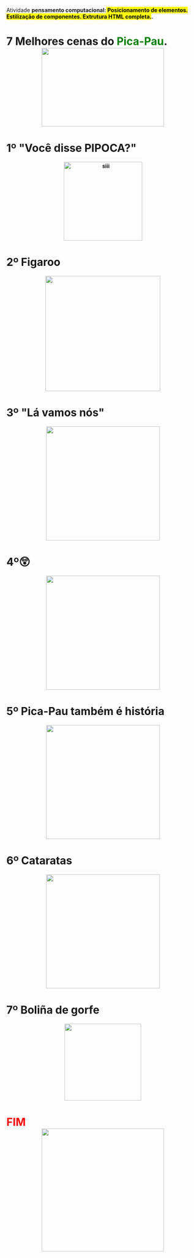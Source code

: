 <!DOCTYPE html>
<html lang="pt-BR">
<head>
    <meta charset="UTF-8">
    <meta http-equiv="X-UA-Compatible" content="IE=edge">
    <meta name="viewport" content="width=device-width, initial-scale=1.0">
    <title>Document</title>
</head>
<body>
   <p>Atividade <b>pensamento computacional:<mark>    Posicionamento de elementos.
    Estilização de componentes.
    Extrutura HTML completa.</mark>.</p> </h1> 
     <p><h1>7 Melhores cenas do <font color="green">Pica-Pau</font>. 
  <center> <div class="container">
    <img src="https://media3.giphy.com/media/hPRTKWNX5DV0o58OGg/giphy.gif" width="320" height="205" />
</div> </center>
<h1>1º "Você disse PIPOCA?"</h1> 
 <center> <div class="container">
    <img src=https://mega.ibxk.com.br///2021/09/30/30142000023260.jpg?ims1200x4801200x480 =CAU="320" height="205" alt="siii" id="imgpos"
</div> </center>
<h1>2º Figaroo</h1>
 <center> <div class="container">
  <img src=https://encrypted-tbn0.gstatic.com/images?q=tbn:ANd9GcSzH2GxWZhwnFGsyUDcpdalPK99l9eVTJ2Q25izGq1nb37D-Nk4fxw4fkWOwhPzq_TF3b0&usqp=CAU="320" height="300" />
</div> </center>
<h1>3º "Lá vamos nós"</h1>
 <center> <div class="container">
  <img src="https://i.pinimg.com/736x/c2/ae/d7/c2aed7f1f926f508b62131115c3e260b.jpg"=CAU="320" height="297" />
</div> </center>
 <h1>4º😲</h1>
 <center> <div class="container">
  <img src="https://i.pinimg.com/736x/09/f1/c1/09f1c1560d2f6564db1110be7ca50187.jpg"=CAU="320" height="297" />
</div> </center>
<h1>5º Pica-Pau também é história</h1>
<center> <div class="container">
  <img src="https://sites.ufpe.br/leom/wp-content/uploads/sites/85/2021/01/26696659_1356380084470539_1144967503_n.png"=CAU="340" height="297" />
</div> </center>
<h1>6º Cataratas</h1>
<center> <div class="container">
  <img src="https://jconlineimagem.ne10.uol.com.br/imagem/noticia/2017/09/26/normal/1b4d8b1ff6ea55493e1fb919359b2019.jpg"=CAU="340" height="297" />
</div> </center>
<h1>7º Boliña de gorfe</h1>
<center><div class="container">
  <img src="https://i.ytimg.com/vi/BlvuHBhruBU/maxresdefault.jpg"=CAU="235" height="200" />
</div> </center>
 <p><h1> <font color="red">FIM</font>

<center> <div class="container">
  <img src="http://images7.memedroid.com/images/UPLOADED692/5d3a36fadfce4.jpeg"=CAU="235" height="320" />
</div> </center>
</body>
</html>
